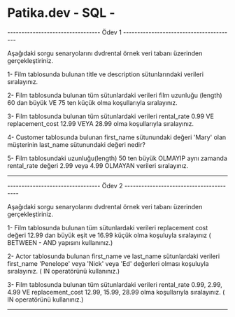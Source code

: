 # Patika.dev - SQL -

--------------------------------- Ödev 1 ----------------------------------------

Aşağıdaki sorgu senaryolarını dvdrental örnek veri tabanı üzerinden gerçekleştiriniz.

1- Film tablosunda bulunan title ve description sütunlarındaki verileri sıralayınız.

2- Film tablosunda bulunan tüm sütunlardaki verileri film uzunluğu (length) 60 dan büyük VE 75 ten küçük olma koşullarıyla sıralayınız.

3- Film tablosunda bulunan tüm sütunlardaki verileri rental_rate 0.99 VE replacement_cost 12.99 VEYA 28.99 olma koşullarıyla sıralayınız.

4- Customer tablosunda bulunan first_name sütunundaki değeri 'Mary' olan müşterinin last_name sütunundaki değeri nedir?

5- Film tablosundaki uzunluğu(length) 50 ten büyük OLMAYIP aynı zamanda rental_rate değeri 2.99 veya 4.99 OLMAYAN verileri sıralayınız.


---------------------------------------------------------------------------------

--------------------------------- Ödev 2 ----------------------------------------

Aşağıdaki sorgu senaryolarını dvdrental örnek veri tabanı üzerinden gerçekleştiriniz.

1- Film tablosunda bulunan tüm sütunlardaki verileri replacement cost değeri 12.99 dan büyük eşit ve 16.99 küçük olma koşuluyla sıralayınız ( BETWEEN - AND yapısını kullanınız.)

2- Actor tablosunda bulunan first_name ve last_name sütunlardaki verileri first_name 'Penelope' veya 'Nick' veya 'Ed' değerleri olması koşuluyla sıralayınız. ( IN operatörünü kullanınız.)

3- Film tablosunda bulunan tüm sütunlardaki verileri rental_rate 0.99, 2.99, 4.99 VE replacement_cost 12.99, 15.99, 28.99 olma koşullarıyla sıralayınız. ( IN operatörünü kullanınız.)

---------------------------------------------------------------------------------

